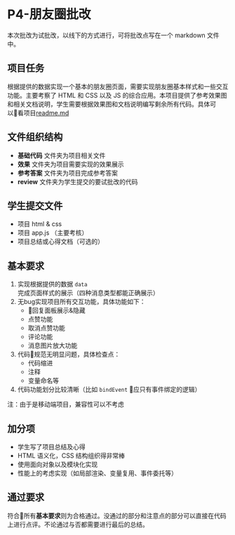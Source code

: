 # P4-朋友圈批改
本次批改为试批改，以线下的方式进行，可将批改点写在一个 markdown 文件中。

## 项目任务

根据提供的数据实现一个基本的朋友圈页面，需要实现朋友圈基本样式和一些交互功能。主要考察了 HTML 和 CSS 以及 JS 的综合应用。本项目提供了参考效果图和相关文档说明，学生需要根据效果图和文档说明编写剩余所有代码。具体可以看项目[readme.md](http://git.imweb.io/imweb-teacher/moments)

## 文件组织结构

- **基础代码** 文件夹为项目相关文件
- **效果** 文件夹为项目需要实现的效果展示
- **参考答案** 文件夹为项目完成参考答案
- **review** 文件夹为学生提交的要试批改的代码

## 学生提交文件
- 项目 html & css
- 项目 app.js （主要考核）
- 项目总结或心得文档（可选的）

## 基本要求
1. 实现根据提供的数据 `data` 完成页面样式的展示（四种消息类型都能正确展示）
2. 无bug实现项目所有交互功能，具体功能如下：
    - 回复面板展示&隐藏
    - 点赞功能
    - 取消点赞功能
    - 评论功能
    - 消息图片放大功能
3. 代码规范无明显问题，具体检查点：
    - 代码缩进
    - 注释
    - 变量命名等
4. 代码功能划分比较清晰（比如 `bindEvent` 应只有事件绑定的逻辑）

注：由于是移动端项目，兼容性可以不考虑


## 加分项
- 学生写了项目总结及心得
- HTML 语义化，CSS 结构组织得非常棒
- 使用面向对象以及模块化实现
- 性能上的考虑实现（如局部渲染、变量复用、事件委托等）

## 通过要求
符合所有**基本要求**则为合格通过。没通过的部分和注意点的部分可以直接在代码上进行点评。不论通过与否都需要进行最后的总结。
